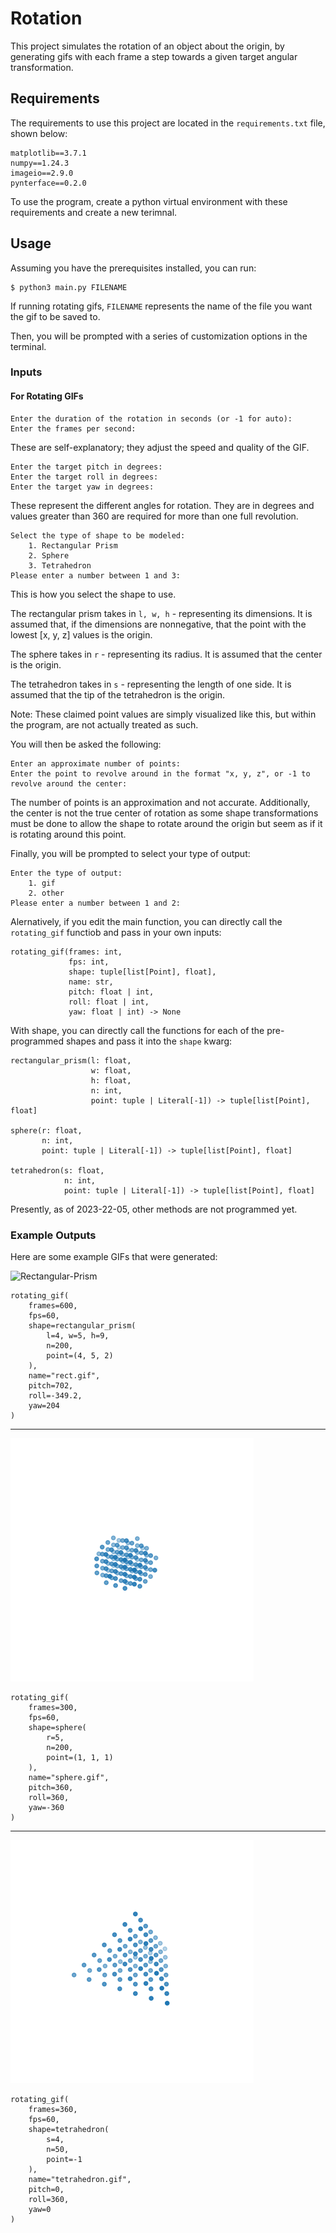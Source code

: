 # Rotation

This project simulates the rotation of an object about the origin, by generating gifs with each frame a step towards a given target angular transformation.

## Requirements

The requirements to use this project are located in the `requirements.txt` file, shown below:

```
matplotlib==3.7.1
numpy==1.24.3
imageio==2.9.0
pynterface==0.2.0
```

To use the program, create a python virtual environment with these requirements and create a new terimnal.

## Usage

Assuming you have the prerequisites installed, you can run:

```
$ python3 main.py FILENAME
```

If running rotating gifs, `FILENAME` represents the name of the file you want the gif to be saved to.

Then, you will be prompted with a series of customization options in the terminal.

### Inputs

#### For Rotating GIFs

```
Enter the duration of the rotation in seconds (or -1 for auto): 
Enter the frames per second: 
```

These are self-explanatory; they adjust the speed and quality of the GIF. 

```
Enter the target pitch in degrees:
Enter the target roll in degrees:
Enter the target yaw in degrees:
```

These represent the different angles for rotation. They are in degrees and values greater than 360 are required for more than one full revolution.

```
Select the type of shape to be modeled: 
    1. Rectangular Prism
    2. Sphere
    3. Tetrahedron
Please enter a number between 1 and 3:
```

This is how you select the shape to use. 

The rectangular prism takes in `l, w, h` - representing its dimensions. It is assumed that, if the dimensions are nonnegative, that the point with the lowest [x, y, z] values is the origin.

The sphere takes in `r` - representing its radius. It is assumed that the center is the origin.

The tetrahedron takes in `s` - representing the length of one side. It is assumed that the tip of the tetrahedron is the origin. 

Note: These claimed point values are simply visualized like this, but within the program, are not actually treated as such.

You will then be asked the following:

```
Enter an approximate number of points: 
Enter the point to revolve around in the format "x, y, z", or -1 to revolve around the center: 
```

The number of points is an approximation and not accurate. Additionally, the center is not the true center of rotation as some shape transformations must be done to allow the shape to rotate around the origin but seem as if it is rotating around this point.

Finally, you will be prompted to select your type of output: 

```
Enter the type of output:
    1. gif
    2. other
Please enter a number between 1 and 2:
```

Alernatively, if you edit the main function, you can directly call the `rotating_gif` functiob and pass in your own inputs:

```python3
rotating_gif(frames: int, 
             fps: int, 
             shape: tuple[list[Point], float], 
             name: str, 
             pitch: float | int, 
             roll: float | int, 
             yaw: float | int) -> None
```

With shape, you can directly call the functions for each of the pre-programmed shapes and pass it into the `shape` kwarg:

```python3
rectangular_prism(l: float, 
                  w: float, 
                  h: float, 
                  n: int, 
                  point: tuple | Literal[-1]) -> tuple[list[Point], float]

sphere(r: float, 
       n: int, 
       point: tuple | Literal[-1]) -> tuple[list[Point], float]

tetrahedron(s: float, 
            n: int, 
            point: tuple | Literal[-1]) -> tuple[list[Point], float]
```

Presently, as of 2023-22-05, other methods are not programmed yet.

### Example Outputs

Here are some example GIFs that were generated:

![Rectangular-Prism](demo/rect.gif)

```python3
rotating_gif(
    frames=600,
    fps=60,
    shape=rectangular_prism(
        l=4, w=5, h=9,
        n=200,
        point=(4, 5, 2)
    ),
    name="rect.gif",
    pitch=702,
    roll=-349.2,
    yaw=204
)
```

<hr>

![Sphere](demo/sphere.gif)

```python3
rotating_gif(
    frames=300,
    fps=60,
    shape=sphere(
        r=5,
        n=200,
        point=(1, 1, 1)
    ),
    name="sphere.gif",
    pitch=360,
    roll=360,
    yaw=-360
)
```

<hr>

![Tetrahedron](demo/tetrahedron.gif)

```python3
rotating_gif(
    frames=360,
    fps=60,
    shape=tetrahedron(
        s=4,
        n=50,
        point=-1
    ),
    name="tetrahedron.gif",
    pitch=0,
    roll=360,
    yaw=0
)
```